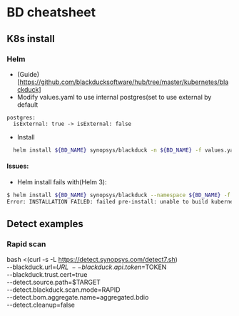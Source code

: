 # BD cheatsheet

## K8s install

### Helm

* (Guide)[https://github.com/blackducksoftware/hub/tree/master/kubernetes/blackduck]
* Modify values.yaml to use internal postgres(set to use external by default
```
postgres:
  isExternal: true -> isExternal: false
```

* Install
```bash
  helm install ${BD_NAME} synopsys/blackduck -n ${BD_NAME} -f values.yaml -f ${BD_SIZE}.yaml
```

#### Issues:
* Helm install fails with(Helm 3):
```bash
$ helm install ${BD_NAME} synopsys/blackduck --namespace ${BD_NAME} -f ${BD_SIZE}.yaml --set tlsCertSecretName=${BD_NAME}-blackduck-webserver-certificate
Error: INSTALLATION FAILED: failed pre-install: unable to build kubernetes object for pre-install hook blackduck/templates/postgres-config.yaml: error validating "": error validating data: unknown object type "nil" in ConfigMap.data.HUB_POSTGRES_HOST
```

## Detect examples

### Rapid scan

bash <(curl -s -L https://detect.synopsys.com/detect7.sh) \
--blackduck.url=$URL \
--blackduck.api.token=$TOKEN \
--blackduck.trust.cert=true \
--detect.source.path=$TARGET \
--detect.blackduck.scan.mode=RAPID \
--detect.bom.aggregate.name=aggregated.bdio \
--detect.cleanup=false
